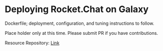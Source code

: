 # Deploying Rocket.Chat on Galaxy

Dockerfile; deployment, configuration, and tuning instructions to follow.

Place holder only at this time.  Please submit PR if you have contributions.

Resource Repository: [Link](https://github.com/RocketChat/Deploy.to.Cloud/tree/master/Galaxy)
